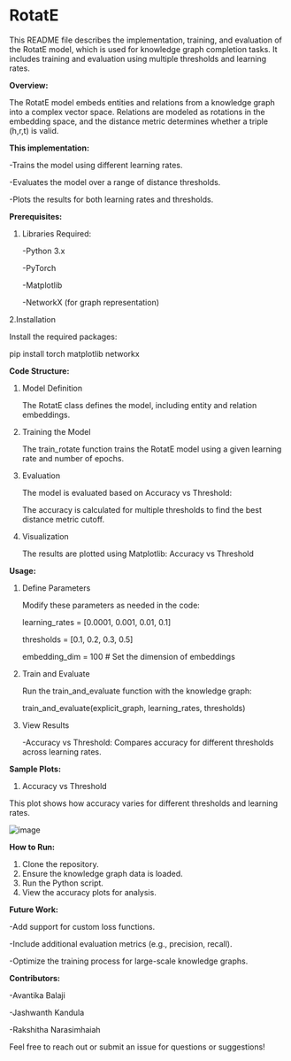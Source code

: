 # RotatE
This README file describes the implementation, training, and evaluation of the RotatE model, which is used for knowledge graph completion tasks. It includes training and evaluation using multiple thresholds and learning rates.

**Overview:**

The RotatE model embeds entities and relations from a knowledge graph into a complex vector space. Relations are modeled as rotations in the embedding space, and the distance metric determines whether a triple (h,r,t) is valid.


**This implementation:**

-Trains the model using different learning rates.

-Evaluates the model over a range of distance thresholds.

-Plots the results for both learning rates and thresholds.


**Prerequisites:** 
1. Libraries Required:

   -Python 3.x
   
   -PyTorch
   
   -Matplotlib

   -NetworkX (for graph representation)

2.Installation

   Install the required packages:
   
   pip install torch matplotlib networkx


**Code Structure:**
1. Model Definition

   The RotatE class defines the model, including entity and relation embeddings.

2. Training the Model
   
   The train_rotate function trains the RotatE model using a given learning rate and number of epochs.

3. Evaluation
   
   The model is evaluated based on Accuracy vs Threshold:

   The accuracy is calculated for multiple thresholds to find the best distance metric cutoff.

4. Visualization

   The results are plotted using Matplotlib: Accuracy vs Threshold


**Usage:**
1. Define Parameters

   Modify these parameters as needed in the code:

   learning_rates = [0.0001, 0.001, 0.01, 0.1]

   thresholds = [0.1, 0.2, 0.3, 0.5]

   embedding_dim = 100  # Set the dimension of embeddings

2. Train and Evaluate
   
   Run the train_and_evaluate function with the knowledge graph:
   
   train_and_evaluate(explicit_graph, learning_rates, thresholds)

4. View Results
   
   -Accuracy vs Threshold: Compares accuracy for different thresholds across learning rates.


**Sample Plots:**
1. Accuracy vs Threshold

This plot shows how accuracy varies for different thresholds and learning rates.

![image](https://github.com/user-attachments/assets/cbe55bf8-c7f2-4539-88ba-97c7f5ad5952)


**How to Run:**
1. Clone the repository.
2. Ensure the knowledge graph data is loaded.
3. Run the Python script.
4. View the accuracy plots for analysis.


**Future Work:**

-Add support for custom loss functions.

-Include additional evaluation metrics (e.g., precision, recall).

-Optimize the training process for large-scale knowledge graphs.


**Contributors:**

-Avantika Balaji

-Jashwanth Kandula

-Rakshitha Narasimhaiah

Feel free to reach out or submit an issue for questions or suggestions!
